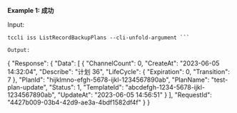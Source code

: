 **Example 1: 成功**

 

Input: 

```
tccli iss ListRecordBackupPlans --cli-unfold-argument ```

Output: 
```
{
    "Response": {
        "Data": [
            {
                "ChannelCount": 0,
                "CreateAt": "2023-06-05 14:32:04",
                "Describe": "计划 36",
                "LifeCycle": {
                    "Expiration": 0,
                    "Transition": 7
                },
                "PlanId": "hijklmno-efgh-5678-ijkl-1234567890ab",
                "PlanName": "test-plan-update",
                "Status": 1,
                "TemplateId": "abcdefgh-1234-5678-ijkl-1234567890ab",
                "UpdateAt": "2023-06-05 14:56:51"
            }
        ],
        "RequestId": "4427b009-03b4-42d9-ae3a-4bdf1582df4f"
    }
}
```


